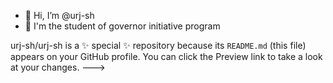 - 👋 Hi, I’m @urj-sh
- 👀 I'm the student of governor initiative program


urj-sh/urj-sh is a ✨ special ✨ repository because its `README.md` (this file) appears on your GitHub profile.
You can click the Preview link to take a look at your changes.
--->
